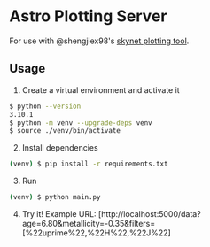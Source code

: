 # Astro Plotting Server

For use with @shengjiex98's [skynet plotting tool](https://github.com/shengjiex98/skynet-plotting).

## Usage

1. Create a virtual environment and activate it
```bash
$ python --version
3.10.1
$ python -m venv --upgrade-deps venv
$ source ./venv/bin/activate
```

2. Install dependencies
```bash
(venv) $ pip install -r requirements.txt
```

3. Run
```bash
(venv) $ python main.py
```

4. Try it! Example URL: [http://localhost:5000/data?age=6.80&metallicity=-0.35&filters=[%22uprime%22,%22H%22,%22J%22]
